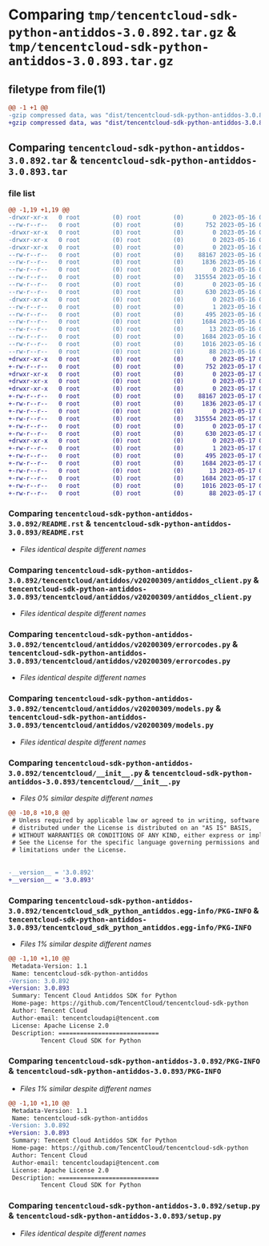 # Comparing `tmp/tencentcloud-sdk-python-antiddos-3.0.892.tar.gz` & `tmp/tencentcloud-sdk-python-antiddos-3.0.893.tar.gz`

## filetype from file(1)

```diff
@@ -1 +1 @@
-gzip compressed data, was "dist/tencentcloud-sdk-python-antiddos-3.0.892.tar", last modified: Tue May 16 00:27:21 2023, max compression
+gzip compressed data, was "dist/tencentcloud-sdk-python-antiddos-3.0.893.tar", last modified: Wed May 17 03:22:01 2023, max compression
```

## Comparing `tencentcloud-sdk-python-antiddos-3.0.892.tar` & `tencentcloud-sdk-python-antiddos-3.0.893.tar`

### file list

```diff
@@ -1,19 +1,19 @@
-drwxr-xr-x   0 root         (0) root         (0)        0 2023-05-16 00:27:21.000000 tencentcloud-sdk-python-antiddos-3.0.892/
--rw-r--r--   0 root         (0) root         (0)      752 2023-05-16 00:27:21.000000 tencentcloud-sdk-python-antiddos-3.0.892/README.rst
-drwxr-xr-x   0 root         (0) root         (0)        0 2023-05-16 00:27:21.000000 tencentcloud-sdk-python-antiddos-3.0.892/tencentcloud/
-drwxr-xr-x   0 root         (0) root         (0)        0 2023-05-16 00:27:21.000000 tencentcloud-sdk-python-antiddos-3.0.892/tencentcloud/antiddos/
-drwxr-xr-x   0 root         (0) root         (0)        0 2023-05-16 00:27:21.000000 tencentcloud-sdk-python-antiddos-3.0.892/tencentcloud/antiddos/v20200309/
--rw-r--r--   0 root         (0) root         (0)    88167 2023-05-16 00:27:21.000000 tencentcloud-sdk-python-antiddos-3.0.892/tencentcloud/antiddos/v20200309/antiddos_client.py
--rw-r--r--   0 root         (0) root         (0)     1836 2023-05-16 00:27:21.000000 tencentcloud-sdk-python-antiddos-3.0.892/tencentcloud/antiddos/v20200309/errorcodes.py
--rw-r--r--   0 root         (0) root         (0)        0 2023-05-16 00:27:21.000000 tencentcloud-sdk-python-antiddos-3.0.892/tencentcloud/antiddos/v20200309/__init__.py
--rw-r--r--   0 root         (0) root         (0)   315554 2023-05-16 00:27:21.000000 tencentcloud-sdk-python-antiddos-3.0.892/tencentcloud/antiddos/v20200309/models.py
--rw-r--r--   0 root         (0) root         (0)        0 2023-05-16 00:27:21.000000 tencentcloud-sdk-python-antiddos-3.0.892/tencentcloud/antiddos/__init__.py
--rw-r--r--   0 root         (0) root         (0)      630 2023-05-16 00:27:21.000000 tencentcloud-sdk-python-antiddos-3.0.892/tencentcloud/__init__.py
-drwxr-xr-x   0 root         (0) root         (0)        0 2023-05-16 00:27:21.000000 tencentcloud-sdk-python-antiddos-3.0.892/tencentcloud_sdk_python_antiddos.egg-info/
--rw-r--r--   0 root         (0) root         (0)        1 2023-05-16 00:27:21.000000 tencentcloud-sdk-python-antiddos-3.0.892/tencentcloud_sdk_python_antiddos.egg-info/dependency_links.txt
--rw-r--r--   0 root         (0) root         (0)      495 2023-05-16 00:27:21.000000 tencentcloud-sdk-python-antiddos-3.0.892/tencentcloud_sdk_python_antiddos.egg-info/SOURCES.txt
--rw-r--r--   0 root         (0) root         (0)     1684 2023-05-16 00:27:21.000000 tencentcloud-sdk-python-antiddos-3.0.892/tencentcloud_sdk_python_antiddos.egg-info/PKG-INFO
--rw-r--r--   0 root         (0) root         (0)       13 2023-05-16 00:27:21.000000 tencentcloud-sdk-python-antiddos-3.0.892/tencentcloud_sdk_python_antiddos.egg-info/top_level.txt
--rw-r--r--   0 root         (0) root         (0)     1684 2023-05-16 00:27:21.000000 tencentcloud-sdk-python-antiddos-3.0.892/PKG-INFO
--rw-r--r--   0 root         (0) root         (0)     1016 2023-05-16 00:27:21.000000 tencentcloud-sdk-python-antiddos-3.0.892/setup.py
--rw-r--r--   0 root         (0) root         (0)       88 2023-05-16 00:27:21.000000 tencentcloud-sdk-python-antiddos-3.0.892/setup.cfg
+drwxr-xr-x   0 root         (0) root         (0)        0 2023-05-17 03:22:01.000000 tencentcloud-sdk-python-antiddos-3.0.893/
+-rw-r--r--   0 root         (0) root         (0)      752 2023-05-17 03:22:01.000000 tencentcloud-sdk-python-antiddos-3.0.893/README.rst
+drwxr-xr-x   0 root         (0) root         (0)        0 2023-05-17 03:22:01.000000 tencentcloud-sdk-python-antiddos-3.0.893/tencentcloud/
+drwxr-xr-x   0 root         (0) root         (0)        0 2023-05-17 03:22:01.000000 tencentcloud-sdk-python-antiddos-3.0.893/tencentcloud/antiddos/
+drwxr-xr-x   0 root         (0) root         (0)        0 2023-05-17 03:22:01.000000 tencentcloud-sdk-python-antiddos-3.0.893/tencentcloud/antiddos/v20200309/
+-rw-r--r--   0 root         (0) root         (0)    88167 2023-05-17 03:22:01.000000 tencentcloud-sdk-python-antiddos-3.0.893/tencentcloud/antiddos/v20200309/antiddos_client.py
+-rw-r--r--   0 root         (0) root         (0)     1836 2023-05-17 03:22:01.000000 tencentcloud-sdk-python-antiddos-3.0.893/tencentcloud/antiddos/v20200309/errorcodes.py
+-rw-r--r--   0 root         (0) root         (0)        0 2023-05-17 03:22:01.000000 tencentcloud-sdk-python-antiddos-3.0.893/tencentcloud/antiddos/v20200309/__init__.py
+-rw-r--r--   0 root         (0) root         (0)   315554 2023-05-17 03:22:01.000000 tencentcloud-sdk-python-antiddos-3.0.893/tencentcloud/antiddos/v20200309/models.py
+-rw-r--r--   0 root         (0) root         (0)        0 2023-05-17 03:22:01.000000 tencentcloud-sdk-python-antiddos-3.0.893/tencentcloud/antiddos/__init__.py
+-rw-r--r--   0 root         (0) root         (0)      630 2023-05-17 03:22:01.000000 tencentcloud-sdk-python-antiddos-3.0.893/tencentcloud/__init__.py
+drwxr-xr-x   0 root         (0) root         (0)        0 2023-05-17 03:22:01.000000 tencentcloud-sdk-python-antiddos-3.0.893/tencentcloud_sdk_python_antiddos.egg-info/
+-rw-r--r--   0 root         (0) root         (0)        1 2023-05-17 03:22:01.000000 tencentcloud-sdk-python-antiddos-3.0.893/tencentcloud_sdk_python_antiddos.egg-info/dependency_links.txt
+-rw-r--r--   0 root         (0) root         (0)      495 2023-05-17 03:22:01.000000 tencentcloud-sdk-python-antiddos-3.0.893/tencentcloud_sdk_python_antiddos.egg-info/SOURCES.txt
+-rw-r--r--   0 root         (0) root         (0)     1684 2023-05-17 03:22:01.000000 tencentcloud-sdk-python-antiddos-3.0.893/tencentcloud_sdk_python_antiddos.egg-info/PKG-INFO
+-rw-r--r--   0 root         (0) root         (0)       13 2023-05-17 03:22:01.000000 tencentcloud-sdk-python-antiddos-3.0.893/tencentcloud_sdk_python_antiddos.egg-info/top_level.txt
+-rw-r--r--   0 root         (0) root         (0)     1684 2023-05-17 03:22:01.000000 tencentcloud-sdk-python-antiddos-3.0.893/PKG-INFO
+-rw-r--r--   0 root         (0) root         (0)     1016 2023-05-17 03:22:01.000000 tencentcloud-sdk-python-antiddos-3.0.893/setup.py
+-rw-r--r--   0 root         (0) root         (0)       88 2023-05-17 03:22:01.000000 tencentcloud-sdk-python-antiddos-3.0.893/setup.cfg
```

### Comparing `tencentcloud-sdk-python-antiddos-3.0.892/README.rst` & `tencentcloud-sdk-python-antiddos-3.0.893/README.rst`

 * *Files identical despite different names*

### Comparing `tencentcloud-sdk-python-antiddos-3.0.892/tencentcloud/antiddos/v20200309/antiddos_client.py` & `tencentcloud-sdk-python-antiddos-3.0.893/tencentcloud/antiddos/v20200309/antiddos_client.py`

 * *Files identical despite different names*

### Comparing `tencentcloud-sdk-python-antiddos-3.0.892/tencentcloud/antiddos/v20200309/errorcodes.py` & `tencentcloud-sdk-python-antiddos-3.0.893/tencentcloud/antiddos/v20200309/errorcodes.py`

 * *Files identical despite different names*

### Comparing `tencentcloud-sdk-python-antiddos-3.0.892/tencentcloud/antiddos/v20200309/models.py` & `tencentcloud-sdk-python-antiddos-3.0.893/tencentcloud/antiddos/v20200309/models.py`

 * *Files identical despite different names*

### Comparing `tencentcloud-sdk-python-antiddos-3.0.892/tencentcloud/__init__.py` & `tencentcloud-sdk-python-antiddos-3.0.893/tencentcloud/__init__.py`

 * *Files 0% similar despite different names*

```diff
@@ -10,8 +10,8 @@
 # Unless required by applicable law or agreed to in writing, software
 # distributed under the License is distributed on an "AS IS" BASIS,
 # WITHOUT WARRANTIES OR CONDITIONS OF ANY KIND, either express or implied.
 # See the License for the specific language governing permissions and
 # limitations under the License.
 
 
-__version__ = '3.0.892'
+__version__ = '3.0.893'
```

### Comparing `tencentcloud-sdk-python-antiddos-3.0.892/tencentcloud_sdk_python_antiddos.egg-info/PKG-INFO` & `tencentcloud-sdk-python-antiddos-3.0.893/tencentcloud_sdk_python_antiddos.egg-info/PKG-INFO`

 * *Files 1% similar despite different names*

```diff
@@ -1,10 +1,10 @@
 Metadata-Version: 1.1
 Name: tencentcloud-sdk-python-antiddos
-Version: 3.0.892
+Version: 3.0.893
 Summary: Tencent Cloud Antiddos SDK for Python
 Home-page: https://github.com/TencentCloud/tencentcloud-sdk-python
 Author: Tencent Cloud
 Author-email: tencentcloudapi@tencent.com
 License: Apache License 2.0
 Description: ============================
         Tencent Cloud SDK for Python
```

### Comparing `tencentcloud-sdk-python-antiddos-3.0.892/PKG-INFO` & `tencentcloud-sdk-python-antiddos-3.0.893/PKG-INFO`

 * *Files 1% similar despite different names*

```diff
@@ -1,10 +1,10 @@
 Metadata-Version: 1.1
 Name: tencentcloud-sdk-python-antiddos
-Version: 3.0.892
+Version: 3.0.893
 Summary: Tencent Cloud Antiddos SDK for Python
 Home-page: https://github.com/TencentCloud/tencentcloud-sdk-python
 Author: Tencent Cloud
 Author-email: tencentcloudapi@tencent.com
 License: Apache License 2.0
 Description: ============================
         Tencent Cloud SDK for Python
```

### Comparing `tencentcloud-sdk-python-antiddos-3.0.892/setup.py` & `tencentcloud-sdk-python-antiddos-3.0.893/setup.py`

 * *Files identical despite different names*

